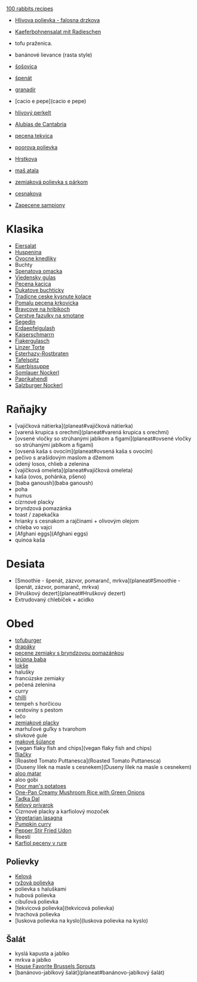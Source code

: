 [100 rabbits recipes](http://grimgrains.com/site/home.html)

* [Hlivova polievka - falosna drzkova](https://www.klasicke-recepty.cz/polevka-z-hlivy/) 
  
* [Kaeferbohnensalat mit Radieschen](https://frischgekocht.billa.at/rezept/kaeferbohnensalat-mit-radieschen-BI-24788)
* tofu praženica. 
* banánové lievance (rasta style)
* [šošovica](https://www.vareni.cz/recepty/cocka-na-kyselo/)
* [špenát](https://varecha.pravda.sk/recepty/spenatovy-privarok-/78378-recept.html)
* [granadír](granadír)
* [cacio e pepe](cacio e pepe)
* [hlivový perkelt](https://dobruchut.aktuality.sk/recept/5873/fotorecept-hlivovy-perkelt-paprikas/)
* [Alubias de Cantabria](https://www.spainonafork.com/delicious-bean-stew-from-northern-spain-alubias-de-cantabria-recipe/)
* [pecena tekvica](https://www.youtube.com/watch?v=jo8mcYpAs2A)
* [poorova polievka](https://dobruchut.aktuality.sk/recept/73738/porkova-polievka/)
* [Hrstkova](Hrstkova)
* [maš atala](http://www.chefkoch.de/rezepte/2014871326371490/Mash-Atala.html)
* [zemiaková polievka s párkom](https://dobruchut.azet.sk/recept/18326/zemiakova-polievka-s-parkom)
* [cesnakova](https://varecha.pravda.sk/recepty/lahka-cesnakova-polievka/37956-recept.html)

* [Zapecene sampiony](https://www.youtube.com/watch?v=zadDtkGI_t4)

# Klasika
* [Eiersalat](https://www.gutekueche.at/klassischer-eiersalat-rezept-24947)
* [Huspenina](https://www.zenyvmeste.sk/recept--prava-domaca-huspenina)
* [Ovocne knedliky](https://www.vareni.cz/recepty/ovocne-knedliky-z-krupicove-kase/)
* Buchty
* [Spenatova omacka](https://www.klasicke-recepty.cz/spenatova-omacka/)
* [Viedensky gulas](https://www.klasicke-recepty.cz/vidensky-gulas/)
* [Pecena kacica](https://www.klasicke-recepty.cz/pecena-kachna/)
* [Dukatove buchticky](https://www.klasicke-recepty.cz/buchticky-s-kremem/)
* [Tradicne ceske kysnute kolace](https://www.klasicke-recepty.cz/kynute-kolace/)
* [Pomalu pecena krkovicka](https://www.klasicke-recepty.cz/krkovice-pecena-v-troube/)
* [Bravcove na hribikoch](https://www.klasicke-recepty.cz/veprove-na-zampionech/)
* [Cerstve fazulky na smotane](https://www.klasicke-recepty.cz/fazolky-na-smetane/)
* [Segedin](https://www.klasicke-recepty.cz/segedinsky-gulas/)
* [Erdaepfelgulash](https://www.ichkoche.at/erdaepfelgulasch-auf-wiener-art-rezept-3135)
* [Kaiserschmarrn](https://www.gutekueche.at/wiener-kaiserschmarrn-rezept-847)
* [Fiakergulasch](https://www.austria.info/de/aktivitaeten/essen-und-trinken/oesterreichische-kueche/rezepte-aus-oesterreich/fiakergulasch)
* [Linzer Torte](https://www.austria.info/de/aktivitaeten/essen-und-trinken/oesterreichische-kueche/rezepte-aus-oesterreich/linzer-torte)
* [Esterhazy-Rostbraten](https://www.austria.info/de/aktivitaeten/essen-und-trinken/oesterreichische-kueche/rezepte-aus-oesterreich/esterhazy-rostbraten)
* [Tafelspitz](https://www.austria.info/de/aktivitaeten/essen-und-trinken/oesterreichische-kueche/rezepte-aus-oesterreich/tafelspitz)
* [Kuerbissuppe](https://www.oesterreich-spezialitaeten.at/rezepte/kuerbissuppe.html)
* [Somlauer Nockerl](https://frischgekocht.billa.at/rezept/somlauer-nockerl-trifle-BI-29864)
* [Paprikahendl](https://frischgekocht.billa.at/rezept/erdaepfel-paprikahendl-BI-29332)
* [Salzburger Nockerl](https://frischgekocht.billa.at/rezept/salzburger-nockerl-mit-himbeer-zimt-sauce-BI-5769)

# Raňajky

* [vajičková nátierka](planeat#vajíčková nátierka)
* [varená krupica s orechmi](planeat#varená krupica s orechmi)
* [ovsené vločky so strúhanými jablkom a figami](planeat#ovsené vločky so strúhanými jablkom a figami)
* [ovsená kaša s ovocím](planeat#ovsená kaša s ovocím)
* pečivo s arašídovým maslom a džemom
* údený losos, chlieb a zelenina
* [vajíčková omeleta](planeat#vajíčková omeleta)
* kaša (ovos, pohánka, pšeno)
* [baba ganoush](baba ganoush)
* poha
* humus
* cízrnové placky
* bryndzová pomazánka
* toast / zapekačka
* hrianky s cesnakom a rajčinami + olivovým olejom
* chleba vo vajci
* [Afghani eggs](Afghani eggs)
* quinoa kaša

# Desiata
* [Smoothie - špenát, zázvor, pomaranč, mrkva](planeat#Smoothie - špenát, zázvor, pomaranč, mrkva)
* [Hruškový dezert](planeat#Hruškový dezert)
* Extrudovaný chlebíček + acidko

# Obed
* [tofuburger](https://www.youtube.com/watch?v=Yk1QHbuLfkk)
* [drapáky](https://nanicmama.sme.sk/slane/drapaky)
* [pecene zemiaky s bryndzovou pomazánkou](https://nanicmama.sme.sk/hlavne-jedla/pecene-zemiaky-s-bryndzovou-pomazankou)
* [krúpna baba](https://nanicmama.sme.sk/hlavne-jedla/krupna-baba)
* [lokše](https://nanicmama.sme.sk/ine-recepty/lokse)
* halušky
* francúzske zemiaky
* pečená zelenina
* curry
* [chilli](https://www.thebuddhistchef.com/recipe/chili-sin-carne/)
* tempeh s horčicou
* cestoviny s pestom
* lečo
* [zemiakové placky](https://dobruchut.aktuality.sk/recept/10464/fotorecept-tradicne-zemiakove-placky/)
* marhuľové guľky s tvarohom
* slivkové gule
* [makové šúlance](https://recepty.aktuality.sk/recept/6988/makove-sulance/)
* [vegan flaky fish and chips](vegan flaky fish and chips)
* [fliačky](fliacky)
* [Roasted Tomato Puttanesca](Roasted Tomato Puttanesca)
* [Duseny lilek na masle s cesnekem](Duseny lilek na masle s cesnekem)
* [aloo matar](https://www.allrecipes.com/recipe/52232/aloo-matar/)
* aloo gobi
* [Poor man's potatoes](https://www.spainonafork.com/spanish-poor-mans-potatoes-one-of-spains-most-iconic-dishes/)
* [One-Pan Creamy Mushroom Rice with Green Onions](https://www.spainonafork.com/one-pan-creamy-mushroom-rice-with-green-onions/)
* [Tadka Dal](https://www.vegrecipesofindia.com/restaurant-style-dal-tadka/)
* [Kelový prívarok](https://dobruchut.aktuality.sk/recept/11617/fotorecept-kelovy-privarok/)
* Cizrnové placky a karfiolový mozoček
* [Vegetarian lasagna](https://pinchofyum.com/basic-awesome-vegetarian-lasagna) 
* [Pumpkin curry](https://www.savorylotus.com/pumpkin-curry/)
* [Pepper Stir Fried Udon](https://www.youtube.com/watch?v=9CdauxBjLFU)
* Roesti
* [Karfiol peceny v rure](https://nanicmama.sme.sk/zdrave-recepty/karfiol-peceny-v-rure)

## Polievky
* [Kelová](https://varecha.pravda.sk/recepty/kelova-polievka-/45151-recept.html)
* [ryžová polievka](https://www.gutekueche.at/reissuppe-rezept-2636)
* polievka s haluškami
* hubová polievka
* cibuľová polievka
* [tekvicová polievka](tekvicová polievka)
* hrachová polievka
* [luskova polievka na kyslo](luskova polievka na kyslo)

## Šalát
* kyslá kapusta a jablko
* mrkva a jablko
* [House Favorite Brussels Sprouts](https://www.youtube.com/watch?v=Eh-9mVCo6lY)
* [banánovo-jablkový šalát](planeat#banánovo-jablkový šalát)
